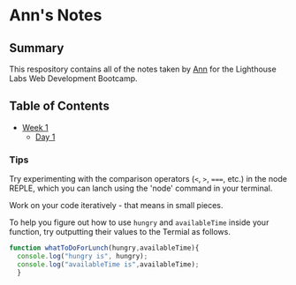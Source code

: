# Ann's Notes
## Summary
This respository contains all of the notes taken by [Ann](https://github.com/Ann-Hnatyshyn) for the Lighthouse Labs Web Development Bootcamp.
## Table of Contents
- [Week 1](/week_1)
  - [Day 1](/Week_1/Day_1)
### Tips
  Try experimenting with the comparison operators (`<`, `>`, `===`, etc.) in the node REPLE, which you can lanch using the 'node' command in your terminal. 

  Work on your code iteratively - that means in small pieces. 

  To help you figure out how to use `hungry` and `availableTime` inside your function, try outputting their values to the Termial as follows.

```javascript
function whatToDoForLunch(hungry,availableTime){
  console.log("hungry is", hungry);
  console.log("availableTime is",availableTime);
  }
```
